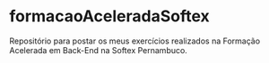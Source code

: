 # formacaoAceleradaSoftex
Repositório para postar os meus exercícios realizados na Formação Acelerada em Back-End na Softex Pernambuco.
